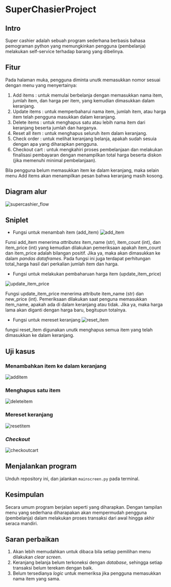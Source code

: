 # SuperChasierProject

## Intro

Super cashier adalah sebuah program sederhana berbasis bahasa pemograman python yang memungkinkan pengguna (pembelanja) melakukan self-service terhadap barang yang dibelinya.

## Fitur

Pada halaman muka, pengguna diminta unutk memasukkan nomor sesuai dengan menu yang menyertainya:

1. Add items            : untuk memulai berbelanja dengan memasukkan nama item, jumlah item, dan harga per item, yang kemudian dimasukkan dalam keranjang.
2. Update items         : untuk memperbaharui nama item, jumlah item, atau harga item telah pengguna masukkan dalam keranjang.
3. Delete items         : untuk menghapus satu atau lebih nama item dari keranjang beserta jumlah dan harganya.
4. Reset all item       : untuk menghapus seluruh item dalam keranjang.
5. Check order          : untuk melihat keranjang belanja, apakah sudah sesuia dengan apa yang diharapkan pengguna.
6. Checkout cart        : untuk mengkahiri proses pembelanjaan dan melakukan finalisasi pembayaran dengan menampilkan total harga beserta diskon (jika memenuhi minimal pembelanjaan).

Bila pengguna belum memasukkan item ke dalam keranjang, maka selain menu Add items akan menampilkan pesan bahwa keranjang masih kosong.

## Diagram alur

![supercashier_flow](https://user-images.githubusercontent.com/33124796/213452320-5d34400b-c970-4075-bfd5-de7c2b00d4a1.jpg)

## Sniplet

* Fungsi untuk menambah item (add_item)
![add_item](https://user-images.githubusercontent.com/33124796/213454040-09cd4541-fcaf-40b4-8511-ad1d75415338.png)

Funsi add_item menerima _attributes_ item_name (str), item_count (int), dan item_price (int) yang kemudian dilakukan pemeriksaan apakah item_count dan item_price adalah bilangan positif. Jika ya, maka akan dimasukkan ke dalam _pandas dataframes_. Pada fungsi ini juga terdapat perhitungan total_harga hasil dari perkalian jumlah item dan harga.

* Fungsi untuk melakukan pembaharuan harga item (update_item_price)

![update_item_price](https://user-images.githubusercontent.com/33124796/213455205-0e09fce8-6c13-47bd-8e83-5fe02dac954a.png)

Fungsi update_item_price menerima attribute item_name (str) dan new_price (int). Pemeriksaan dilakukan saat penguna memasukkan item_name, apakah ada di dalam keranjang atau tidak. Jika ya, maka harga lama akan diganti dengan harga baru, begitupun totalnya.

* Fungsi untuk mereset keranjang
![reset_item](https://user-images.githubusercontent.com/33124796/213455887-605194d6-40f1-4175-8f26-28b2f3a99fa3.png)

fungsi reset_item digunakan unutk menghapus semua item yang telah dimasukkan ke dalam keranjang.

## Uji kasus

### Menambahkan item ke dalam keranjang

![additem](https://user-images.githubusercontent.com/33124796/213457976-2729634d-6f1b-4ae0-a787-313234f46299.png)

### Menghapus satu item

![deleteitem](https://user-images.githubusercontent.com/33124796/213458358-dbb66f84-a868-4b8b-ab53-713890df139e.png)

### Mereset keranjang

![resetitem](https://user-images.githubusercontent.com/33124796/213458439-977dab0f-61df-4c4c-97b5-808b23c7224e.png)

### _Checkout_

![checkoutcart](https://user-images.githubusercontent.com/33124796/213458570-ad8215e8-93b2-4d9d-9bb0-916578c7852d.png)

## Menjalankan program

Unduh repository ini, dan jalankan `mainscreen.py` pada terminal.

## Kesimpulan

Secara umum program berjalan seperti yang diharapkan. Dengan tampilan menu yang sederhana diharapakan akan mempermudah pengguna (pembelanja) dalam melakukan proses transaksi dari awal hingga akhir seraca mandiri.

## Saran perbaikan

1. Akan lebih memudahkan untuk dibaca bila setiap pemilihan menu dilakukan _clear screen_.
2. Keranjang belanja belum terkoneksi dengan _database_, sehingga setiap transaksi belum terekam dengan baik.
3. Belum tersedianya _logic_ untuk memeriksa jika pengguna memasukkan nama item yang sama.
